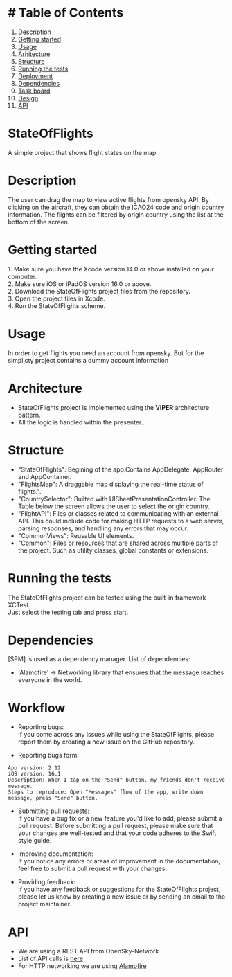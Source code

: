#  # Table of Contents
1. [Description](#description)
2. [Getting started](#getting-started)
3. [Usage](#usage)
4. [Arhitecture](#arhitecture)
5. [Structure](#structure)
6. [Running the tests](#running-the-tests)
7. [Deployment](#deployment)
8. [Dependencies](#dependencies)
9. [Task board](#task-board)
10. [Design](#design)
11. [API](#api)

# StateOfFlights
A simple project that shows flight states on the map.

# Description
<p>The user can drag the map to view active flights from opensky API. By clicking on the aircraft, they can obtain the ICAO24 code and origin country information. The flights can be filtered by origin country using the list at the bottom of the screen.</p>

# Getting started
<p>
1. Make sure you have the Xcode version 14.0 or above installed on your computer.<br>
2. Make sure iOS or iPadOS version 16.0 or above.<br>
2. Download the StateOfFlights project files from the repository.<br>
3. Open the project files in Xcode.<br>
4. Run the StateOfFlights scheme.<br>

# Usage
In order to get flights you need an account from opensky. But for the simplicty project contains a dummy account information

# Architecture
* StateOfFlights project is implemented using the <strong>VIPER</strong> architecture pattern.
* All the logic is handled within the presenter..<br>

# Structure
* "StateOfFlights": Begining of the app.Contains AppDelegate, AppRouter and AppContainer. 
* "FlightsMap": A draggable map displaying the real-time status of flights.".
* "CountrySelector": Builted with UISheetPresentationController. The Table below the screen allows the user to select the origin country.
* "FlightAPI": Files or classes related to communicating with an external API. This could include code for making HTTP requests to a web server, parsing responses, and handling any errors that may occur.
* "CommonViews": Reusable UI elements.
* "Common": Files or resources that are shared across multiple parts of the project. Such as utility classes, global constants or extensions.

# Running the tests
<p>The StateOfFlights project can be tested using the built-in framework XCTest.<br>
Just select the testing tab and press start.<br>

# Dependencies
[SPM] is used as a dependency manager.
List of dependencies: 
* 'Alamofire' -> Networking library that ensures that the message reaches everyone in the world.

# Workflow

* Reporting bugs:<br> 
If you come across any issues while using the StateOfFlights, please report them by creating a new issue on the GitHub repository.

* Reporting bugs form: <br> 
```
App version: 2.12
iOS version: 16.1
Description: When I tap on the "Send" button, my friends don't receive message.
Steps to reproduce: Open "Messages" flow of the app, write down message, press "Send" button.
```

* Submitting pull requests: <br> 
If you have a bug fix or a new feature you'd like to add, please submit a pull request. Before submitting a pull request, 
please make sure that your changes are well-tested and that your code adheres to the Swift style guide.

* Improving documentation: <br> 
If you notice any errors or areas of improvement in the documentation, feel free to submit a pull request with your changes.

* Providing feedback:<br> 
If you have any feedback or suggestions for the StateOfFlights project, please let us know by creating a new issue or by sending an email to the project maintainer.

# API 
* We are using a REST API from OpenSky-Network
* List of API calls is [here](https://openskynetwork.github.io/opensky-api/) 
* For HTTP networking we are using [Alamofire](https://github.com/Alamofire/Alamofire) 



